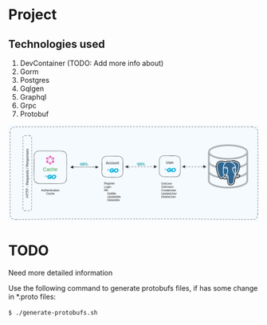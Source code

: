 # Project
## Technologies used
1. DevContainer (TODO: Add more info about)
2. Gorm
3. Postgres
4. Gqlgen
5. Graphql
6. Grpc
7. Protobuf

![Sander Mendes App Project-001](https://raw.githubusercontent.com/sandermendes/Go-Golang-Gorm-Postgres-Gqlgen-Graphql/main/assets/Project-001-2023-06-14-1843.png)

# TODO
Need more detailed information

Use the following command to generate protobufs files, if has some change in *.proto files:

`
$ ./generate-protobufs.sh
`
